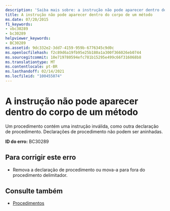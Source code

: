 ```yaml
---
description: 'Saiba mais sobre: a instrução não pode aparecer dentro de um corpo de método'
title: A instrução não pode aparecer dentro do corpo de um método
ms.date: 07/20/2015
f1_keywords:
- vbc30289
- bc30289
helpviewer_keywords:
- BC30289
ms.assetid: 9dc332e2-3dd7-4159-959b-6776345c9d0c
ms.openlocfilehash: f2c89d6a19fb95e25b180a1a300f366026eb0744
ms.sourcegitcommit: 10e719780594efc781b15295e499c66f316068b8
ms.translationtype: MT
ms.contentlocale: pt-BR
ms.lasthandoff: 02/14/2021
ms.locfileid: "100455074"
---
```

# <a name="statement-cannot-appear-within-a-method-body"></a>A instrução não pode aparecer dentro do corpo de um método

Um procedimento contém uma instrução inválida, como outra declaração de procedimento. Declarações de procedimento não podem ser aninhadas.  
  
 **ID do erro:** BC30289  
  
## <a name="to-correct-this-error"></a>Para corrigir este erro  
  
- Remova a declaração de procedimento ou mova-a para fora do procedimento delimitador.  
  
## <a name="see-also"></a>Consulte também

- [Procedimentos](../programming-guide/language-features/procedures/index.md)
